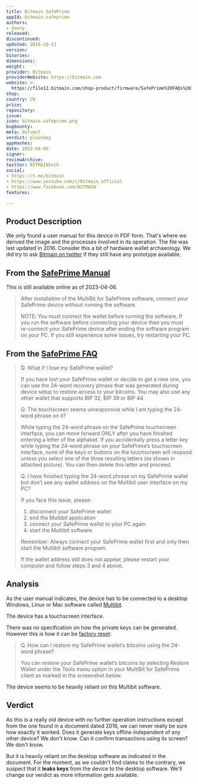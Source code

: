 ```yaml
---
title: Bitmain SafePrime
appId: bitmain.safeprime
authors:
- danny
released: 
discontinued: 
updated: 2016-10-13
version: 
binaries: 
dimensions: 
weight: 
provider: Bitmain
providerWebsite: https://bitmain.com
website: >-
  https://file12.bitmain.com/shop-product/firmware/SafePrime%20FAQs%2013102016.pdf
shop: 
country: CN
price: 
repository: 
issue: 
icon: bitmain.safeprime.png
bugbounty: 
meta: defunct
verdict: plainkey
appHashes: 
date: 2023-04-06
signer: 
reviewArchive: 
twitter: BITMAINtech
social:
- https://t.me/bitmain
- https://www.youtube.com/c/Bitmain_official
- https://www.facebook.com/BITMAIN
features: 

---
```


## Product Description 

We only found a user manual for this device in PDF form. That's where we derived the image and the processes involved in its operation. The file was last updated in 2016. Consider this a bit of hardware wallet archaeology. We did try to ask [Bitmain on twitter](https://twitter.com/BitcoinWalletz/status/1643907015549554688) if they still have any prototype available.  

## From the [SafePrime Manual](https://device.report/m/22d923097da8858b414014f7fbd9c756a4b5cc33b4c9d57495721eb8f64baf26.pdf)

This is still available online as of 2023-04-06.

> After installation of the MultiBit for SafePrime software, connect your SafePrime device without running the software.
> 
> NOTE: You must connect the wallet before running the software. If you run the software before connecting your device then you must re-connect your SafePrime device after ending the software program on your PC. If you still experience some issues, try restarting your PC.

## From the [SafePrime FAQ](https://file12.bitmain.com/shop-product/firmware/SafePrime%20FAQs%2013102016.pdf)

> Q. What if I lose my SafePrime wallet?
> 
> If you have lost your SafePrime wallet or decide to get a new one, you can use the 24-word recovery phrase that was generated during device setup to restore access to your bitcoins. You may also use any other wallet that supports BIP 32, BIP 39 or BIP 44
>
> Q. The touchscreen seems unresponsive while I am typing the 24-
word phrase on it?
>
> While typing the 24-word phrase on the SafePrime touchscreen interface, you can move forward ONLY after you have finished entering a letter of the alphabet. If you accidentally press a letter key while typing the 24-word phrase on your SafePrime’s touchscreen interface, none of the keys or buttons on the touchscreen will respond unless you select one of the three resulting letters (as shown in attached picture). You can then delete this letter and proceed.
>
> Q. I have finished typing the 24-word phrase on my SafePrime wallet but don’t see any wallet address on the Multibit user interface on my PC?
> 
> If you face this issue, please:
> 1. disconnect your SafePrime wallet
> 2. end the Multibit application
> 3. connect your SafePrime wallet to your PC again
> 4. start the Multibit software
> 
> Remember: Always connect your SafePrime wallet first and only then start the Multibit software program.
>
> If the wallet address still does not appear, please restart your computer and follow steps 3 and 4 above.

## Analysis 

As the user manual indicates, the device has to be connected to a desktop Windows, Linux or Mac software called [Multibit](https://www.antminer-firmware.eu/bitmain-tools/safeprime-hd-wallet/).

The device has a touchscreen interface. 

There was no specification on how the private keys can be generated. However this is how it can be [factory reset](https://file12.bitmain.com/shop-product/firmware/SafePrime%20FAQs%2013102016.pdf): 

> Q. How can I restore my SafePrime wallet’s bitcoins using the 24-word phrase?
>
> You can restore your SafePrime wallet’s bitcoins by selecting Restore Wallet under the Tools menu option in your MultiBit for SafePrime client as marked in the screenshot below.

The device seems to be heavily reliant on this Multibit software. 

## Verdict 

As this is a really old device with no further operation instructions except from the one found in a document dated 2016, we can never really be sure how exactly it worked. Does it generate keys offline independent of any other device? We don't know. Can it confirm transactions using its screen? We don't know. 

But it is heavily reliant on the desktop software as indicated in the document. For the moment, as we couldn't find claims to the contrary, 
we suspect that it **leaks keys** from the device to the desktop software. We'll change our verdict as more information gets available.
